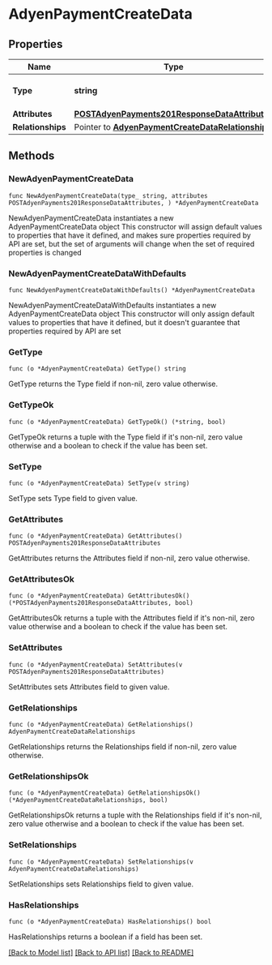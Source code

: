 # AdyenPaymentCreateData

## Properties

Name | Type | Description | Notes
------------ | ------------- | ------------- | -------------
**Type** | **string** | The resource&#39;s type | [default to "adyen_payments"]
**Attributes** | [**POSTAdyenPayments201ResponseDataAttributes**](POSTAdyenPayments201ResponseDataAttributes.md) |  | 
**Relationships** | Pointer to [**AdyenPaymentCreateDataRelationships**](AdyenPaymentCreateDataRelationships.md) |  | [optional] 

## Methods

### NewAdyenPaymentCreateData

`func NewAdyenPaymentCreateData(type_ string, attributes POSTAdyenPayments201ResponseDataAttributes, ) *AdyenPaymentCreateData`

NewAdyenPaymentCreateData instantiates a new AdyenPaymentCreateData object
This constructor will assign default values to properties that have it defined,
and makes sure properties required by API are set, but the set of arguments
will change when the set of required properties is changed

### NewAdyenPaymentCreateDataWithDefaults

`func NewAdyenPaymentCreateDataWithDefaults() *AdyenPaymentCreateData`

NewAdyenPaymentCreateDataWithDefaults instantiates a new AdyenPaymentCreateData object
This constructor will only assign default values to properties that have it defined,
but it doesn't guarantee that properties required by API are set

### GetType

`func (o *AdyenPaymentCreateData) GetType() string`

GetType returns the Type field if non-nil, zero value otherwise.

### GetTypeOk

`func (o *AdyenPaymentCreateData) GetTypeOk() (*string, bool)`

GetTypeOk returns a tuple with the Type field if it's non-nil, zero value otherwise
and a boolean to check if the value has been set.

### SetType

`func (o *AdyenPaymentCreateData) SetType(v string)`

SetType sets Type field to given value.


### GetAttributes

`func (o *AdyenPaymentCreateData) GetAttributes() POSTAdyenPayments201ResponseDataAttributes`

GetAttributes returns the Attributes field if non-nil, zero value otherwise.

### GetAttributesOk

`func (o *AdyenPaymentCreateData) GetAttributesOk() (*POSTAdyenPayments201ResponseDataAttributes, bool)`

GetAttributesOk returns a tuple with the Attributes field if it's non-nil, zero value otherwise
and a boolean to check if the value has been set.

### SetAttributes

`func (o *AdyenPaymentCreateData) SetAttributes(v POSTAdyenPayments201ResponseDataAttributes)`

SetAttributes sets Attributes field to given value.


### GetRelationships

`func (o *AdyenPaymentCreateData) GetRelationships() AdyenPaymentCreateDataRelationships`

GetRelationships returns the Relationships field if non-nil, zero value otherwise.

### GetRelationshipsOk

`func (o *AdyenPaymentCreateData) GetRelationshipsOk() (*AdyenPaymentCreateDataRelationships, bool)`

GetRelationshipsOk returns a tuple with the Relationships field if it's non-nil, zero value otherwise
and a boolean to check if the value has been set.

### SetRelationships

`func (o *AdyenPaymentCreateData) SetRelationships(v AdyenPaymentCreateDataRelationships)`

SetRelationships sets Relationships field to given value.

### HasRelationships

`func (o *AdyenPaymentCreateData) HasRelationships() bool`

HasRelationships returns a boolean if a field has been set.


[[Back to Model list]](../README.md#documentation-for-models) [[Back to API list]](../README.md#documentation-for-api-endpoints) [[Back to README]](../README.md)


